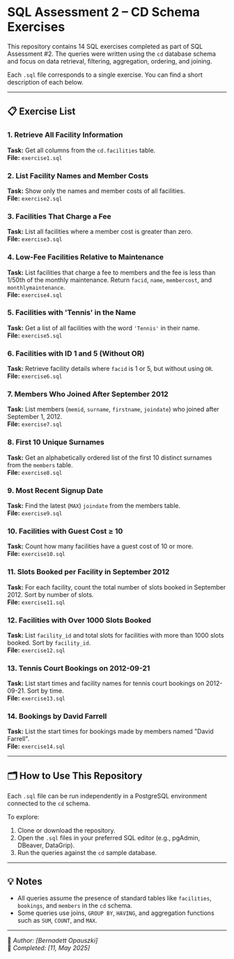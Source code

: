 # SQL Assessment 2 – CD Schema Exercises

This repository contains 14 SQL exercises completed as part of SQL Assessment #2. The queries were written using the `cd` database schema and focus on data retrieval, filtering, aggregation, ordering, and joining.

Each `.sql` file corresponds to a single exercise. You can find a short description of each below.

---

## 📋 Exercise List

### 1. Retrieve All Facility Information
**Task:** Get all columns from the `cd.facilities` table.  
**File:** `exercise1.sql`

### 2. List Facility Names and Member Costs
**Task:** Show only the names and member costs of all facilities.  
**File:** `exercise2.sql`

### 3. Facilities That Charge a Fee
**Task:** List all facilities where a member cost is greater than zero.  
**File:** `exercise3.sql`

### 4. Low-Fee Facilities Relative to Maintenance
**Task:** List facilities that charge a fee to members and the fee is less than 1/50th of the monthly maintenance. Return `facid`, `name`, `membercost`, and `monthlymaintenance`.  
**File:** `exercise4.sql`

### 5. Facilities with 'Tennis' in the Name
**Task:** Get a list of all facilities with the word `'Tennis'` in their name.  
**File:** `exercise5.sql`

### 6. Facilities with ID 1 and 5 (Without OR)
**Task:** Retrieve facility details where `facid` is 1 or 5, but without using `OR`.  
**File:** `exercise6.sql`

### 7. Members Who Joined After September 2012
**Task:** List members (`memid`, `surname`, `firstname`, `joindate`) who joined after September 1, 2012.  
**File:** `exercise7.sql`

### 8. First 10 Unique Surnames
**Task:** Get an alphabetically ordered list of the first 10 distinct surnames from the `members` table.  
**File:** `exercise8.sql`

### 9. Most Recent Signup Date
**Task:** Find the latest (`MAX`) `joindate` from the members table.  
**File:** `exercise9.sql`

### 10. Facilities with Guest Cost ≥ 10
**Task:** Count how many facilities have a guest cost of 10 or more.  
**File:** `exercise10.sql`

### 11. Slots Booked per Facility in September 2012
**Task:** For each facility, count the total number of slots booked in September 2012. Sort by number of slots.  
**File:** `exercise11.sql`

### 12. Facilities with Over 1000 Slots Booked
**Task:** List `facility_id` and total slots for facilities with more than 1000 slots booked. Sort by `facility_id`.  
**File:** `exercise12.sql`

### 13. Tennis Court Bookings on 2012-09-21
**Task:** List start times and facility names for tennis court bookings on 2012-09-21. Sort by time.  
**File:** `exercise13.sql`

### 14. Bookings by David Farrell
**Task:** List the start times for bookings made by members named "David Farrell".  
**File:** `exercise14.sql`

---

## 🗂️ How to Use This Repository

Each `.sql` file can be run independently in a PostgreSQL environment connected to the `cd` schema.

To explore:
1. Clone or download the repository.
2. Open the `.sql` files in your preferred SQL editor (e.g., pgAdmin, DBeaver, DataGrip).
3. Run the queries against the `cd` sample database.

---

## 💡 Notes

- All queries assume the presence of standard tables like `facilities`, `bookings`, and `members` in the `cd` schema.
- Some queries use joins, `GROUP BY`, `HAVING`, and aggregation functions such as `SUM`, `COUNT`, and `MAX`.

---

📌 *Author: [Bernadett Opauszki]*  
📅 *Completed: [11, May 2025]*  
